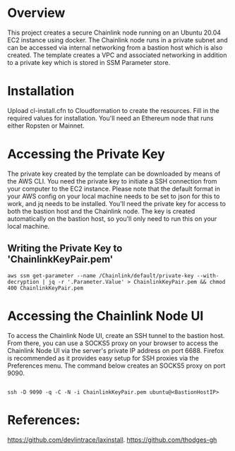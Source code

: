 
# Overview

This project creates a secure Chainlink node running on an Ubuntu 20.04 EC2 instance using docker. The Chainlink node runs in a private subnet and can be accessed via internal networking from a bastion host which is also created. The template creates a VPC and associated networking in addition to a private key which is stored in SSM Parameter store.

# Installation

Upload cl-install.cfn to Cloudformation to create the resources. Fill in the required values for installation. You'll need an Ethereum node that runs either Ropsten or Mainnet.

# Accessing the Private Key

The private key created by the template can be downloaded by means of the AWS CLI. You need the private key to initiate a SSH connection from your computer to the EC2 instance. Please note that the default format in your AWS config on your local machine needs to be set to json for this to work, and jq needs to be installed. You'll need the private key for access to both the bastion host and the Chainlink node. The key is created automatically on the bastion host, so you'll only need to run this on your local machine.

## Writing the Private Key to 'ChainlinkKeyPair.pem'

```
aws ssm get-parameter --name /Chainlink/default/private-key --with-decryption | jq -r '.Parameter.Value' > ChainlinkKeyPair.pem && chmod 400 ChainlinkKeyPair.pem
```
# Accessing the Chainlink Node UI

To access the Chainlink Node UI, create an SSH tunnel to the bastion host. From there, you can use a SOCKS5 proxy on your browser to access the Chainlink Node UI via the server's private IP address on port 6688. Firefox is recommended as it provides easy setup for SSH proxies via the Preferences menu. The command below creates an SOCKS5 proxy on port 9090.

```

ssh -D 9090 -q -C -N -i ChainlinkKeyPair.pem ubuntu@<BastionHostIP>

```
# References:

https://github.com/devlintrace/laxinstall. 
https://github.com/thodges-gh  
